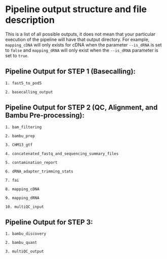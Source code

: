 # Pipeline output structure and file description

This is a list of all possible outputs, it does not mean that your particular execution of the pipeline will have that output directory. For example, `mapping_cDNA` will only exists for 
cDNA when the parameter `--is_dRNA` is set to `false` and `mapping_dRNA` will only exist when the `--is_dRNA` parameter is set to `true`.


## Pipeline Output for STEP 1 (Basecalling):

    1. fast5_to_pod5

    2. basecalling_output


## Pipeline Output for STEP 2 (QC, Alignment, and Bambu Pre-processing):
    
    1. bam_filtering

    2. bambu_prep

    3. CHM13_gtf

    4. concatenated_fastq_and_sequencing_summary_files

    5. contamination_report

    6. dRNA_adapter_trimming_stats

    7. fai

    8. mapping_cDNA

    9. mapping_dRNA

    10. multiQC_input   



## Pipeline Output for STEP 3:

    1. bambu_discovery

    2. bambu_quant

    3. multiQC_output
